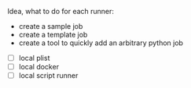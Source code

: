 Idea, what to do for each runner:

- create a sample job
- create a template job
- create a tool to quickly add an arbitrary python job

- [ ] local plist
- [ ] local docker
- [ ] local script runner